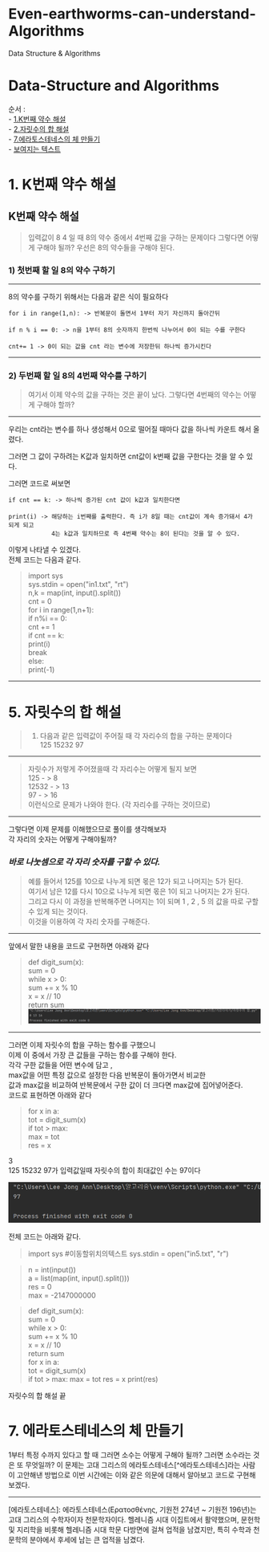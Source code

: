 
# Even-earthworms-can-understand-Algorithms
Data Structure &amp; Algorithms

# Data-Structure and Algorithms
순서 :   
    - [1.K번째 약수 해설](#1.-K번째-약수-해설)    
    - [2.자릿수의 합 해설](#5.-자릿수의-합-해설)   
    - [7.에라토스테네스의 체 만들기](#7.-에라토스테네스의-체-만들기)   
    - [보여지는 텍스트](#이동할위치의텍스트)

# 1. K번째 약수 해설
## K번째 약수 해설

> 입력값이 8 4 일 때 8의 약수 중에서 4번째 값을 구하는 문제이다 
그렇다면 어떻게 구해야 될까? 우선은 8의 약수들을 구해야 된다.

### 1) 첫번째 할 일 8의 약수 구하기

---

8의 약수를 구하기 위해서는 다음과 같은 식이 필요하다  

    for i in range(1,n): -> 반복문이 돌면서 1부터 자기 자신까지 돌아간뒤 
    
    if n % i == 0: -> n을 1부터 8의 숫자까지 한번씩 나누어서 0이 되는 수를 구한다
       
    cnt+= 1 -> 0이 되는 값을 cnt 라는 변수에 저장한뒤 하나씩 증가시킨다

---

### 2) 두번째 할 일 8의 4번째 약수를 구하기

> 여기서 이제 약수의 값을 구하는 것은 끝이 났다. 그렇다면 4번째의 약수는 어떻게 구해야 할까?

---

우리는 cnt라는 변수를 하나 생성해서 0으로 떨어질 때마다 
값을 하나씩 카운트 해서 올렸다.

그러면 그 값이 구하려는 K값과 일치하면 cnt값이 
k번째 값을 구한다는 것을 알 수 있다.

그러면 코드로 써보면 

    if cnt == k: -> 하나씩 증가된 cnt 값이 k값과 일치한다면

    print(i) -> 해당하는 i번째를 출력한다. 즉 i가 8일 때는 cnt값이 계속 증가돼서 4가 되게 되고
                4는 k값과 일치하므로 즉 4번째 약수는 8이 된다는 것을 알 수 있다.

이렇게 나타낼 수 있겠다.   
전체 코드는 다음과 같다.   
>import sys  
>sys.stdin = open("in1.txt", "rt")  
>n,k = map(int, input().split())  
cnt = 0  
for i in range(1,n+1):  
    if n%i == 0:  
        cnt += 1  
    if cnt == k:  
        print(i)  
        break  
else:  
    print(-1)



---




# 5. 자릿수의 합 해설 

> 1. 다음과 같은 입력값이 주어질 때 각 자리수의 합을 구하는 문제이다   
> 125 15232 97 
---

> 자릿수가 저렇게 주어졌을때 각 자리수는 어떻게 될지 보면   
> 125 - > 8  
> 12532 - > 13   
> 97 - > 16   
> 이런식으로 문제가 나와야 한다. (각 자리수를 구하는 것이므로)
***
그렇다면 이제 문제를 이해했으므로 풀이를 생각해보자   
각 자리의 숫자는 어떻게 구해야될까? 

### ***바로 나눗셈으로 각 자리 숫자를 구할 수 있다.***

> 예를 들어서 125를 10으로 나누게 되면 몫은 12가 되고 나머지는 5가 된다.   
> 여기서 남은 12를 다시 10으로 나누게 되면 몫은 1이 되고 나머지는 2가 된다.   
> 그리고 다시 이 과정을 반복해주면 나머지는 1이 되며 1 , 2 , 5 의 값을 따로 구할 수 있게 되는 것이다.   
> 이것을 이용하여 각 자리 숫자를 구해준다.

***
앞에서 말한 내용을 코드로 구현하면 아래와 같다  

> def digit_sum(x):  
    sum = 0  
    while x > 0:  
        sum += x % 10  
        x = x // 10  
    return sum  
![img.png](img.png)

***
그러면 이제 자릿수의 합을 구하는 함수를 구했으니   
이제 이 중에서 가장 큰 값들을 구하는 함수를 구해야 한다.   
각각 구한 값들을 어떤 변수에 담고 ,   
max값을 어떤 특정 값으로 설정한 다음 반복문이 돌아가면서 비교한   
값과 max값을 비교하여 반복문에서 구한 값이 더 크다면 max값에 집어넣어준다.  
코드로 표현하면 아래와 같다
> for x in a:  
    tot = digit_sum(x)  
    if tot > max:  
        max = tot  
        res = x    

3   
125 15232 97가 입력값일때 자릿수의 합이 최대값인 수는 97이다

![img_1.png](img_1.png)


전체 코드는 아래와 같다.  

> import sys
#이동할위치의텍스트
>sys.stdin = open("in5.txt", "r")  

>n = int(input())  
a = list(map(int, input().split()))  
res = 0  
max = -2147000000  

>def digit_sum(x):  
    sum = 0  
    while x > 0:  
        sum += x % 10  
        x = x // 10  
    return sum  
for x in a:  
    tot = digit_sum(x)  
    if tot > max:
        max = tot
        res = x
>print(res)

자릿수의 합 해설 끝


# 7. 에라토스테네스의 체 만들기 

1부터 특정 수까지 있다고 할 때 그러면 소수는 어떻게 구해야 될까?
그러면 소수라는 것은 또 무엇일까? 이 문제는 고대 그리스의 에라토스테네스[^에라토스테네스]라는 사람이 
고안해낸 방법으로 이번 시간에는 이와 같은 의문에 대해서 
알아보고 코드로 구현해 보겠다. 




***   
[에라토스테네스]: 에라토스테네스(Ερατοσθένης, 기원전 274년 ~ 기원전 196년)는 고대 그리스의 수학자이자 천문학자이다. 헬레니즘 시대 이집트에서 활약했으며, 문헌학 및 지리학을 비롯해 헬레니즘 시대 학문 다방면에 걸쳐 업적을 남겼지만, 특히 수학과 천문학의 분야에서 후세에 남는 큰 업적을 남겼다.

